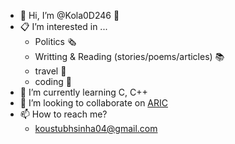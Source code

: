 - 👋 Hi, I’m @Kola0D246 🤗
- 📋 I’m interested in ...
  - Politics 🗞️
  - Writting & Reading (stories/poems/articles) 📚
  - travel 🚋
  - coding 🤖
- 🌱 I’m currently learning C, C++
- 💞️ I’m looking to collaborate on [ARIC](https://github.com/Kola0D246/ARIC)
- 📫 How to reach me?
  - koustubhsinha04@gmail.com

<!---
Kola0D246/Kola0D246 is a ✨ special ✨ repository because its `README.md` (this file) appears on your GitHub profile.
You can click the Preview link to take a look at your changes.
--->
